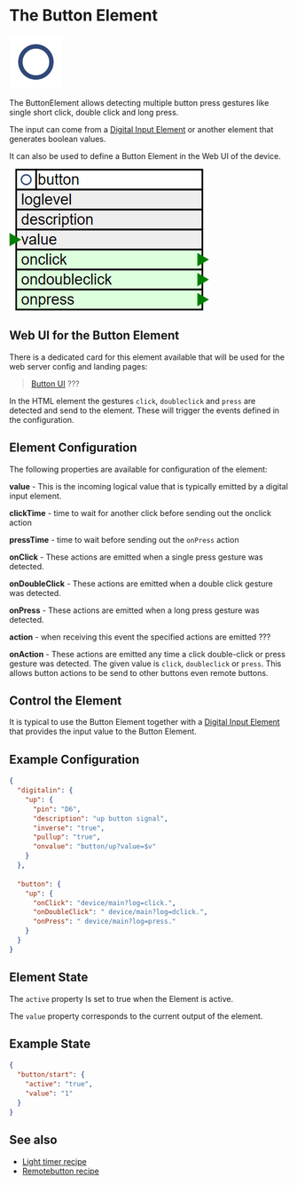 # The Button Element

<div class="excerpt">
  <img src="/i/button.svg">
  <p>The ButtonElement allows detecting multiple button press gestures like
 single short click, double click and long press.</p>
</div>


The input can come from a [Digital Input Element](/elements/digitalin) or another element that generates boolean values.

It can also be used to define a Button Element in the Web UI of the device.

![Button Properties and Actions](elements/buttonapi.png)

## Web UI for the Button Element

There is a dedicated card for this element available that will be used for the web server config and landing pages:

> [Button UI](elements/buttonui.png) ???

In the HTML element the gestures `click`, `doubleclick` and `press` are detected and send to the element.
These will trigger the events defined in the configuration.


## Element Configuration

The following properties are available for configuration of the element:

**value** - This is the incoming logical value that is typically emitted by a digital input element.  

**clickTime** - time to wait for another click before sending out the onclick action

**pressTime** - time to wait before sending out the `onPress` action                  

**onClick** - These actions are emitted when a single press gesture was detected.                                

**onDoubleClick** - These actions are emitted when a double click gesture was detected.     

**onPress** - These actions are emitted when a long press gesture was detected.                      

**action** - when receiving this event the specified actions are emitted ??? 

**onAction** - These actions are emitted any time a click double-click or press gesture was detected.
The given value is `click`, `doubleclick` or `press`. This allows button actions to be send to other buttons even remote buttons.


## Control the Element

It is typical to use the Button Element together with a [Digital Input Element](/elements/digitalin)
that provides the input value to the Button Element.

## Example Configuration

```JSON
{
  "digitalin": {
    "up": {
      "pin": "D6",
      "description": "up button signal",
      "inverse": "true",
      "pullup": "true",
      "onvalue": "button/up?value=$v"
    }
  },

  "button": {
    "up": {
      "onClick": "device/main?log=click.",
      "onDoubleClick": " device/main?log=dclick.",
      "onPress": " device/main?log=press."
    }
  }
}
```


## Element State

The `active` property Is set to true when the Element is active.

The `value` property corresponds to the current output of the element.

## Example State

```JSON
{
  "button/start": {
    "active": "true",
    "value": "1"
  }
}
```

## See also

* [Light timer recipe](???)
* [Remotebutton recipe](???)